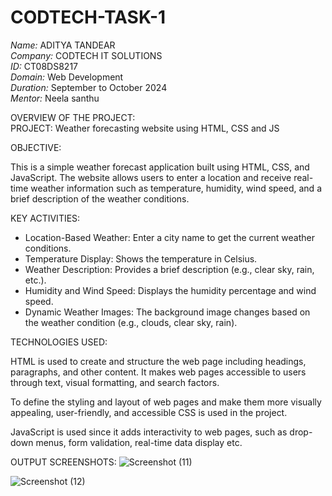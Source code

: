 
# CODTECH-TASK-1

*Name:* ADITYA TANDEAR<BR>
*Company:* CODTECH IT SOLUTIONS <BR>
*ID:* CT08DS8217 <BR>
*Domain:* Web Development <br>
*Duration:* September to October 2024 <br>
*Mentor:* Neela santhu

OVERVIEW OF THE PROJECT:<br>
PROJECT: Weather forecasting website using HTML, CSS and JS

OBJECTIVE:

This is a simple weather forecast application built using HTML, CSS, and JavaScript. The website allows users to enter a location and receive real-time weather information such as temperature, humidity, wind speed, and a brief description of the weather conditions. 

KEY ACTIVITIES:

- Location-Based Weather: Enter a city name to get the current weather conditions.
- Temperature Display: Shows the temperature in Celsius.
- Weather Description: Provides a brief description (e.g., clear sky, rain, etc.).
- Humidity and Wind Speed: Displays the humidity percentage and wind speed.
- Dynamic Weather Images: The background image changes based on the weather condition (e.g., clouds, clear sky, rain).

TECHNOLOGIES USED:

HTML is used to create and structure the web page including headings, paragraphs, and other content. It makes web pages accessible to users through text, visual formatting, and search factors.

To define the styling and layout of web pages and make them more visually appealing, user-friendly, and accessible CSS is used in the project.

JavaScript is used since it adds interactivity to web pages, such as drop-down menus, form validation, real-time data display etc.


OUTPUT SCREENSHOTS:
![Screenshot (11)](https://github.com/user-attachments/assets/e52923b3-8470-4cc0-b027-081bb78d1409)

![Screenshot (12)](https://github.com/user-attachments/assets/1474e8bf-39ee-4d3f-aae9-b276ef648ce2)

